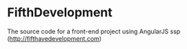 # FifthDevelopment
The source code for a front-end project using AngularJS ssp (http://fifthavedevelopment.com)

